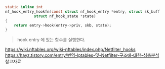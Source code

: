 ```c
static inline int
nf_hook_entry_hookfn(const struct nf_hook_entry *entry, struct sk_buff *skb,
		     struct nf_hook_state *state)
{
	return entry->hook(entry->priv, skb, state);
}
```

>hook entry 에 있는 함수를 실행한다.

https://wiki.nftables.org/wiki-nftables/index.php/Netfilter_hooks
https://hayz.tistory.com/entry/번역-Iptables-및-Netfilter-구조에-대한-심층분석
참고자료